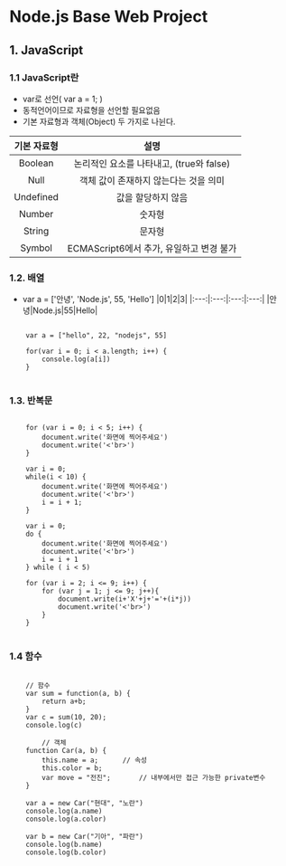 # Node.js Base Web Project

## 1. JavaScript

### 1.1 JavaScript란
- var로 선언( var a = 1; )
- 동적언어이므로 자료형을 선언할 필요없음
- 기본 자료형과 객체(Object) 두 가지로 나뉜다.

|기본 자료형|설명|
|:---:|:---:|
|Boolean|논리적인 요소를 나타내고, (true와 false)|
|Null|객체 값이 존재하지 않는다는 것을 의미|
|Undefined|값을 할당하지 않음|
|Number|숫자형|
|String|문자형|
|Symbol|ECMAScript6에서 추가, 유일하고 변경 불가|


### 1.2. 배열
- var a = ['안녕', 'Node.js', 55, 'Hello']
  |0|1|2|3|
  |:---:|:---:|:---:|:---:|
  |안녕|Node.js|55|Hello|
<pre>
<code>
    var a = ["hello", 22, "nodejs", 55]

    for(var i = 0; i < a.length; i++) {
        console.log(a[i])
    }
</code>
</pre>

### 1.3. 반복문
<pre>
<code>
    for (var i = 0; i < 5; i++) {
        document.write('화면에 찍어주세요')
        document.write('<'br>')
    }
    
    var i = 0;
    while(i < 10) {
        document.write('화면에 찍어주세요')
        document.write('<'br>')
        i = i + 1;
    }

    var i = 0;
    do {
        document.write('화면에 찍어주세요')
        document.write('<'br>')
        i = i + 1
    } while ( i < 5)
    
    for (var i = 2; i <= 9; i++) {
        for (var j = 1; j <= 9; j++){
            document.write(i+'X'+j+'='+(i*j))
            document.write('<'br>')
        }
    }
</code>
</pre>

### 1.4 함수
<pre>
<code>
    // 함수
    var sum = function(a, b) {
        return a+b;
    }
    var c = sum(10, 20);
    console.log(c)

        // 객체
    function Car(a, b) {
        this.name = a;      // 속성
        this.color = b;
        var move = "전진";       // 내부에서만 접근 가능한 private변수
    }
    
    var a = new Car("현대", "노란")
    console.log(a.name)
    console.log(a.color)

    var b = new Car("기아", "파란")
    console.log(b.name)
    console.log(b.color)
</code>
</pre>